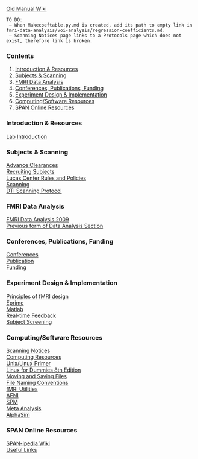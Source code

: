 [Old Manual Wiki](https://web.stanford.edu/group/spanlab/cgi-bin/wiki/index.php?title=Lab_Manual)

```
TO DO:
 – When Makecoeftable.py.md is created, add its path to empty link in fmri-data-analysis/voi-analysis/regression-coefficients.md.
 – Scanning Notices page links to a Protocols page which does not exist, therefore link is broken.
```

### Contents
1. [Introduction & Resources](#introduction)
2. [Subjects & Scanning](#subjects-scanning)
3. [FMRI Data Analysis](#data-analysis)
4. [Conferences, Publications, Funding](#conf-pub-fund)
5. [Experiment Design & Implementation](#exp-design)
6. [Computing/Software Resources](#computing/software)
7. [SPAN Online Resources](#online-resources)

<a name="introduction"></a>
### Introduction & Resources
[Lab Introduction](introduction-and-resources/lab-introduction.md)

<a name="subjects-scanning"></a>
### Subjects & Scanning
[Advance Clearances](subjects-and-scanning/advance-clearances.md)\
[Recruiting Subjects](subjects-and-scanning/recruiting-subjects.md)\
[Lucas Center Rules and Policies](subjects-and-scanning/lucas-center-rules-policies.md)\
[Scanning](subjects-and-scanning/scanning.md)\
[DTI Scanning Protocol](subjects-and-scanning/dti-scanning-protocol.md)

<a name="data-analysis"></a>
### FMRI Data Analysis
[FMRI Data Analysis 2009](fmri-data-analysis/fmri-data-analysis-2009.md)\
[Previous form of Data Analysis Section]()

<a name="conf-pub-fund"></a>
### Conferences, Publications, Funding
[Conferences]()\
[Publication](conferences-publications-funding/publication.md)\
[Funding]()

<a name="exp-design"></a>
### Experiment Design & Implementation
[Principles of fMRI design]()\
[Eprime](fmri-data-analysis/general-program-guides/eprime.md)\
[Matlab]()\
[Real-time Feedback]()\
[Subject Screening]()

<a name="computing/software"></a>
### Computing/Software Resources
[Scanning Notices]()\
[Computing Resources]()\
[Unix/Linux Primer]()\
[Linux for Dummies 8th Edition]()\
[Moving and Saving Files]()\
[File Naming Conventions]()\
[fMRI Utilities]()\
[AFNI]()\
[SPM]()\
[Meta Analysis]()\
[AlphaSim]()

<a name="online-resources"></a>
### SPAN Online Resources
[SPAN-ipedia Wiki]()\
[Useful Links]()
